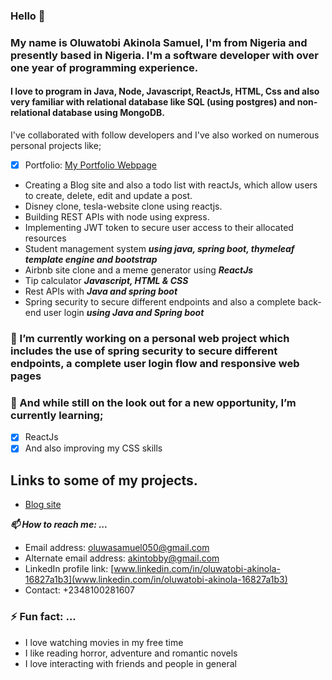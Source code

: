### Hello 👋

### My name is Oluwatobi Akinola Samuel, I'm from Nigeria and presently based in Nigeria. I'm a software developer with over one year of programming experience. 
#### I love to program in Java, Node, Javascript, ReactJs, HTML, Css and also very familiar with relational database like SQL (using postgres) and non-relational database using MongoDB.
I've collaborated with follow developers and I've also worked on numerous personal projects like;

- [X] Portfolio: [My Portfolio Webpage](https://itsoluwatobby.github.io/Portfolio-website/#contact)

- Creating a Blog site and also a todo list with reactJs, which allow users to create, delete, edit and update a post. 
- Disney clone, tesla-website clone using reactjs.
- Building REST APIs with node using express.
- Implementing JWT token to secure user access to their allocated resources
- Student management system ***using java, spring boot, thymeleaf template engine and bootstrap***
- Airbnb site clone and a meme generator using ***ReactJs***
- Tip calculator ***Javascript, HTML & CSS***
- Rest APIs with ***Java and spring boot***
- Spring security to secure different endpoints and also a complete back-end user login ***using Java and Spring boot***

### 🔭 I’m currently working on a personal web project which includes the use of spring security to secure different endpoints, a complete user login flow and responsive web pages
### 🌱 And while still on the look out for a new opportunity, I’m currently learning;
- [x] ReactJs
- [x] And also improving my CSS skills

## Links to some of my projects.
- [Blog site](https://incandescent-tarsier-6f3ddb.netlify.app)

 ***📫 How to reach me: ...***
 - Email address: [oluwasamuel050@gmail.com](oluwasamuel050@gmail.com)
 - Alternate email address: [akintobby@gmail.com](akintobby@gmail.com)
 - LinkedIn profile link: [www.linkedin.com/in/oluwatobi-akinola-16827a1b3](www.linkedin.com/in/oluwatobi-akinola-16827a1b3)
 - Contact: +2348100281607

### ⚡ Fun fact: ...
- I love watching movies in my free time
- I like reading horror, adventure and romantic novels
- I love interacting with friends and people in general
